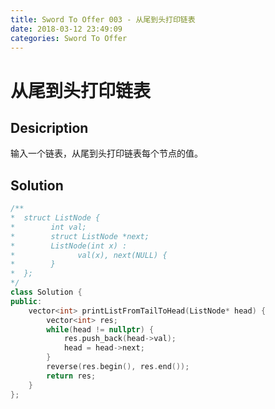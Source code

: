 ```yaml
---
title: Sword To Offer 003 - 从尾到头打印链表
date: 2018-03-12 23:49:09
categories: Sword To Offer
---
```

# 从尾到头打印链表

<!--more-->

## Desicription

输入一个链表，从尾到头打印链表每个节点的值。

## Solution

```cpp
/**
*  struct ListNode {
*        int val;
*        struct ListNode *next;
*        ListNode(int x) :
*              val(x), next(NULL) {
*        }
*  };
*/
class Solution {
public:
    vector<int> printListFromTailToHead(ListNode* head) {
        vector<int> res;
        while(head != nullptr) {
            res.push_back(head->val);
            head = head->next;
        }
        reverse(res.begin(), res.end());
        return res;
    }
};
```